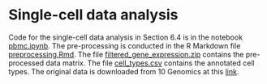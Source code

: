 # Single-cell data analysis

Code for the single-cell data analysis in Section 6.4 is in the notebook [pbmc.ipynb](pbmc.ipynb). The pre-processing is conducted in the R Markdown file [preprocessing.Rmd](preprocessing.Rmd). The file [filtered_gene_expression.zip](filtered_gene_expression.zip) contains the pre-processed data matrix. The file [cell_types.csv](cell_types.csv) contains the annotated cell types. The original data is downloaded from 10 Genomics at this [link](https://www.10xgenomics.com/datasets/5k_Human_Donor1_PBMC_3p_gem-x).
